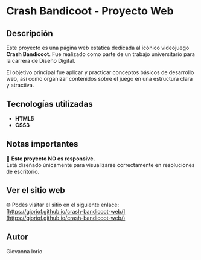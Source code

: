 # Crash Bandicoot - Proyecto Web

## Descripción
Este proyecto es una página web estática dedicada al icónico videojuego **Crash Bandicoot**. Fue realizado como parte de un trabajo universitario para la carrera de Diseño Digital.

El objetivo principal fue aplicar y practicar conceptos básicos de desarrollo web, así como organizar contenidos sobre el juego en una estructura clara y atractiva.

## Tecnologías utilizadas
- **HTML5**  
- **CSS3**

## Notas importantes
🚫 **Este proyecto NO es responsive.**  
Está diseñado únicamente para visualizarse correctamente en resoluciones de escritorio.

## Ver el sitio web
🌐 Podés visitar el sitio en el siguiente enlace:  
[https://gioriof.github.io/crash-bandicoot-web/](https://gioriof.github.io/crash-bandicoot-web/)

## Autor
Giovanna Iorio
